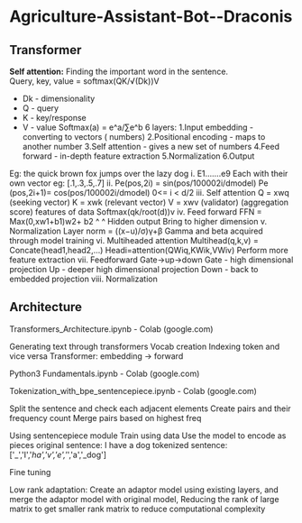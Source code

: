 # Agriculture-Assistant-Bot--Draconis
## Transformer 
**Self attention:**
Finding the important word in the sentence.  
Query, key, value
= softmax(QK/√(Dk))V
- Dk - dimensionality
- Q - query
- K - key/response
- V - value
Softmax(a) = e^a/∑e^b 
6 layers:
	1.Input embedding - converting to vectors ( numbers)
	2.Positional encoding - maps to another number
	3.Self attention - gives a new set of numbers
	4.Feed forward - in-depth feature extraction
	5.Normalization 
	6.Output
		
Eg: the quick brown fox jumps over the lazy dog
i. E1…….e9
	Each with their own vector eg: [.1,.3,.5,.7]
ii. Pe(pos,2i) = sin(pos/100002i/dmodel)
	Pe (pos,2i+1)= cos(pos/100002i/dmodel)
	0<= i < d/2
iii. Self attention 
	Q = xwq (seeking vector)
	K = xwk (relevant vector)
	V = xwv (validator) (aggregation score) features of data
	Softmax(qk/root(d))v
iv. Feed forward
	FFN = Max(0,xw1+b1)w2+ b2 
		    ^        ^
		  Hidden   output
	Bring to higher dimension
v. Normalization 
	Layer norm = ((x−u)/σ)γ+β
	Gamma and beta acquired through model training
vi. Multiheaded attention
	Multihead(q,k,v) = Concate(head1,head2,…)
	Headi=attention(QWiq,KWik,VWiv)
	Perform more feature extraction
vii. Feedforward 
	Gate->up->down
	Gate - high dimensional projection
	Up - deeper high dimensional projection
	Down - back to embedded projection
viii. Normalization
## Architecture
Transformers_Architecture.ipynb - Colab (google.com)

Generating text through transformers
Vocab creation
Indexing token and vice versa
Transformer: embedding -> forward

Python3 Fundamentals.ipynb - Colab (google.com)

Tokenization_with_bpe_sentencepiece.ipynb - Colab (google.com)

Split the sentence and check each adjacent elements
Create pairs and their frequency count
Merge pairs based on highest freq

Using sentencepiece module
Train using data
Use the model to encode as pieces
	original sentence: I have a dog
	tokenized sentence: ['_','I','_ha','v','e','_','a','_dog']



Fine tuning
	
Low rank adaptation: Create an adaptor model using existing layers, and merge the adaptor model with original model,
Reducing the rank of large matrix to get smaller rank matrix to reduce computational complexity


